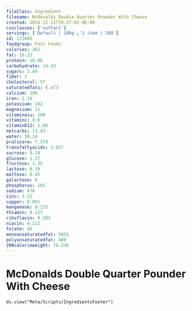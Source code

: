 ```yaml
---
fileClass: Ingredient
filename: McDonalds Double Quarter Pounder With Cheese
created: 2024-12-21T19:27:02-06:00
cssclasses: ['nutFact']
servings: ['Default | 100g','1 item | 280']
id: 172066
foodgroup: Fast Foods
calories: 262
fat: 16.22
protein: 16.96
carbohydrate: 14.43
sugars: 3.49
fiber: 1
cholesterol: 57
saturatedfats: 6.473
calcium: 106
iron: 2.18
potassium: 242
magnesium: 21
vitaminaiu: 200
vitaminc: 0.6
vitaminb12: 1.68
netcarbs: 13.43
water: 50.34
pralscore: 7.379
transfattyacids: 1.027
sucrose: 0.14
glucose: 1.17
fructose: 1.35
lactose: 0.39
maltose: 0.45
galactose: 0
phosphorus: 165
sodium: 476
zinc: 3.33
copper: 0.091
manganese: 0.133
thiamin: 0.127
riboflavin: 0.303
niacin: 4.213
folate: 45
monounsaturatedfat: 5855
polyunsaturatedfat: 480
200calorieweight: 76.336
---
```


# McDonalds Double Quarter Pounder With Cheese

```dataviewjs
dv.view("Meta/Scripts/IngredientsFooter")
```